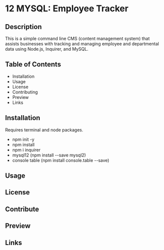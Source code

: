 # 12 MYSQL: Employee Tracker

## Description
This is a simple command line CMS (content management system) that assists businesses with tracking and managing employee and departmental data using Node.js, Inquirer, and MySQL.

## Table of Contents

* Installation
* Usage
* License
* Contributing
* Preview
* Links

## Installation
Requires terminal and node packages.
* npm init -y
* npm install
* npm i inquirer
* mysql12 (npm install --save mysql2)
* console table (npm install console.table --save)


## Usage

## License

## Contribute

## Preview

## Links


